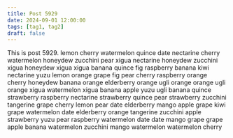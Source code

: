 ```yaml
---
title: Post 5929
date: 2024-09-01 12:00:00
tags: [tag1, tag2]
draft: false
---
```

This is post 5929.
lemon
cherry
watermelon
quince
date
nectarine
cherry
watermelon
honeydew
zucchini
pear
xigua
nectarine
honeydew
zucchini
xigua
honeydew
xigua
xigua
banana
quince
fig
raspberry
banana
kiwi
nectarine
yuzu
lemon
orange
grape
fig
pear
cherry
raspberry
orange
cherry
honeydew
banana
orange
elderberry
orange
ugli
orange
orange
ugli
orange
xigua
watermelon
xigua
banana
apple
yuzu
ugli
banana
quince
strawberry
raspberry
nectarine
strawberry
quince
pear
strawberry
zucchini
tangerine
grape
cherry
lemon
pear
date
elderberry
mango
apple
grape
kiwi
grape
watermelon
date
elderberry
orange
tangerine
zucchini
apple
strawberry
yuzu
pear
raspberry
watermelon
date
date
mango
grape
grape
apple
banana
watermelon
zucchini
mango
watermelon
watermelon
cherry

